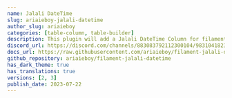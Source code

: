 ```yaml
---
name: Jalali DateTime
slug: ariaieboy-jalali-datetime
author_slug: ariaieboy
categories: [table-column, table-builder]
description: This plugin will add a Jalali DateTime Column for filament table builder.
discord_url: https://discord.com/channels/883083792112300104/983104182351433738
docs_url: https://raw.githubusercontent.com/ariaieboy/filament-jalali-datetime/main/README.md
github_repository: ariaieboy/filament-jalali-datetime
has_dark_theme: true
has_translations: true
versions: [2, 3]
publish_date: 2023-07-22
---
```

